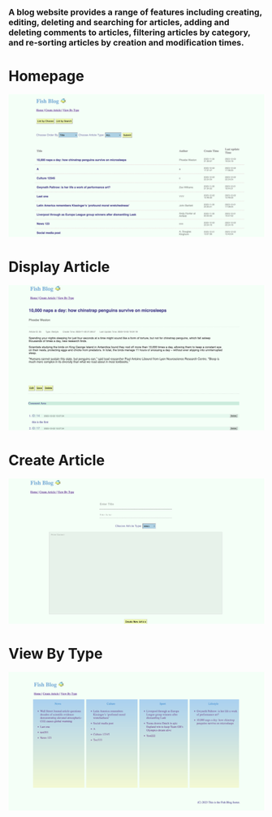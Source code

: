 #
### A blog website provides a range of features including creating, editing, deleting and searching for articles, adding and deleting comments to articles, filtering articles by category, and re-sorting articles by creation and modification times.

# Homepage
![homepage](https://github.com/Willa2023/PHP-Blog/blob/main/img/homepage.png)

# Display Article
![displayArticle](https://github.com/Willa2023/PHP-Blog/blob/main/img/displayArticle.png)

# Create Article
![displayArticle](https://github.com/Willa2023/PHP-Blog/blob/main/img/createArticle.png)

# View By Type
![displayArticle](https://github.com/Willa2023/PHP-Blog/blob/main/img/ViewByType.png)

